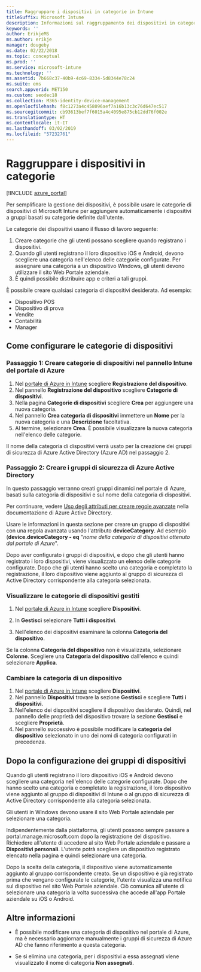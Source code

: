 ```yaml
---
title: Raggruppare i dispositivi in categorie in Intune
titleSuffix: Microsoft Intune
description: Informazioni sul raggruppamento dei dispositivi in categorie per una gestione più semplice.
keywords: ''
author: ErikjeMS
ms.author: erikje
manager: dougeby
ms.date: 02/22/2018
ms.topic: conceptual
ms.prod: ''
ms.service: microsoft-intune
ms.technology: ''
ms.assetid: 7b668c37-40b9-4c69-8334-5d8344e78c24
ms.suite: ems
search.appverid: MET150
ms.custom: seodec18
ms.collection: M365-identity-device-management
ms.openlocfilehash: f8c1273a4c458096aef7a16b13c3c76d647ec517
ms.sourcegitcommit: cb93613bef7f6015a4c4095e875cb12dd76f002e
ms.translationtype: HT
ms.contentlocale: it-IT
ms.lasthandoff: 03/02/2019
ms.locfileid: "57232761"
---
```

# <a name="categorize-devices-into-groups"></a>Raggruppare i dispositivi in categorie

[!INCLUDE [azure_portal](./includes/azure_portal.md)]

Per semplificare la gestione dei dispositivi, è possibile usare le categorie di dispositivi di Microsoft Intune per aggiungere automaticamente i dispositivi a gruppi basati su categorie definite dall'utente.

Le categorie dei dispositivi usano il flusso di lavoro seguente:
1. Creare categorie che gli utenti possano scegliere quando registrano i dispositivi.
2. Quando gli utenti registrano il loro dispositivo iOS e Android, devono scegliere una categoria nell'elenco delle categorie configurate. Per assegnare una categoria a un dispositivo Windows, gli utenti devono utilizzare il sito Web Portale aziendale.
3. È quindi possibile distribuire app e criteri a tali gruppi.

È possibile creare qualsiasi categoria di dispositivi desiderata. Ad esempio:
- Dispositivo POS
- Dispositivo di prova
- Vendite
- Contabilità
- Manager

## <a name="how-to-configure-device-categories"></a>Come configurare le categorie di dispositivi

### <a name="step-1-create-device-categories-on-the-intune-blade-of-the-azure-portal"></a>Passaggio 1: Creare categorie di dispositivi nel pannello Intune del portale di Azure
1. Nel [portale di Azure in Intune](https://aka.ms/intuneportal) scegliere **Registrazione del dispositivo**.
2. Nel pannello **Registrazione del dispositivo** scegliere **Categorie di dispositivi**.
3. Nella pagina **Categorie di dispositivi** scegliere **Crea** per aggiungere una nuova categoria.
4. Nel pannello **Crea categoria di dispositivi** immettere un **Nome** per la nuova categoria e una **Descrizione** facoltativa.
5. Al termine, selezionare **Crea**. È possibile visualizzare la nuova categoria nell'elenco delle categorie.

Il nome della categoria di dispositivi verrà usato per la creazione dei gruppi di sicurezza di Azure Active Directory (Azure AD) nel passaggio 2.

### <a name="step-2-create-azure-active-directory-security-groups"></a>Passaggio 2: Creare i gruppi di sicurezza di Azure Active Directory
In questo passaggio verranno creati gruppi dinamici nel portale di Azure, basati sulla categoria di dispositivi e sul nome della categoria di dispositivi.

Per continuare, vedere [Uso degli attributi per creare regole avanzate](https://azure.microsoft.com/documentation/articles/active-directory-accessmanagement-groups-with-advanced-rules/#using-attributes-to-create-rules-for-device-objects) nella documentazione di Azure Active Directory.

Usare le informazioni in questa sezione per creare un gruppo di dispositivi con una regola avanzata usando l'attributo **deviceCategory**. Ad esempio (**device.deviceCategory - eq** "*nome della categoria di dispositivi ottenuto dal portale di Azure*".

Dopo aver configurato i gruppi di dispositivi, e dopo che gli utenti hanno registrato i loro dispositivi, viene visualizzato un elenco delle categorie configurate. Dopo che gli utenti hanno scelto una categoria e completato la registrazione, il loro dispositivo viene aggiunto al gruppo di sicurezza di Active Directory corrispondente alla categoria selezionata.

### <a name="view-the-categories-of-devices-that-you-manage"></a>Visualizzare le categorie di dispositivi gestiti

1.  Nel [portale di Azure in Intune](https://aka.ms/intuneportal) scegliere **Dispositivi**.

2.  In **Gestisci** selezionare **Tutti i dispositivi**.

3.  Nell'elenco dei dispositivi esaminare la colonna **Categoria del dispositivo**.

Se la colonna **Categoria del dispositivo** non è visualizzata, selezionare **Colonne**. Scegliere una **Categoria del dispositivo** dall'elenco e quindi selezionare **Applica**.

### <a name="change-the-category-of-a-device"></a>Cambiare la categoria di un dispositivo

1. Nel [portale di Azure in Intune](https://aka.ms/intuneportal) scegliere **Dispositivi**.
2. Nel pannello **Dispositivi** trovare la sezione **Gestisci** e scegliere **Tutti i dispositivi**.
3. Nell'elenco dei dispositivi scegliere il dispositivo desiderato. Quindi, nel pannello delle proprietà del dispositivo trovare la sezione **Gestisci** e scegliere **Proprietà**.
4. Nel pannello successivo è possibile modificare la **categoria del dispositivo** selezionato in uno dei nomi di categoria configurati in precedenza.

## <a name="after-you-configure-device-groups"></a>Dopo la configurazione dei gruppi di dispositivi

Quando gli utenti registrano il loro dispositivo iOS e Android devono scegliere una categoria nell'elenco delle categorie configurate. Dopo che hanno scelto una categoria e completato la registrazione, il loro dispositivo viene aggiunto al gruppo di dispositivi di Intune o al gruppo di sicurezza di Active Directory corrispondente alla categoria selezionata.

Gli utenti in Windows devono usare il sito Web Portale aziendale per selezionare una categoria.

Indipendentemente dalla piattaforma, gli utenti possono sempre passare a portal.manage.microsoft.com dopo la registrazione del dispositivo. Richiedere all'utente di accedere al sito Web Portale aziendale e passare a **Dispositivi personali**. L'utente potrà scegliere un dispositivo registrato elencato nella pagina e quindi selezionare una categoria.

Dopo la scelta della categoria, il dispositivo viene automaticamente aggiunto al gruppo corrispondente creato. Se un dispositivo è già registrato prima che vengano configurate le categorie, l'utente visualizza una notifica sul dispositivo nel sito Web Portale aziendale. Ciò comunica all'utente di selezionare una categoria la volta successiva che accede all'app Portale aziendale su iOS o Android.

## <a name="further-information"></a>Altre informazioni
- È possibile modificare una categoria di dispositivo nel portale di Azure, ma è necessario aggiornare manualmente i gruppi di sicurezza di Azure AD che fanno riferimento a questa categoria.

- Se si elimina una categoria, per i dispositivi a essa assegnati viene visualizzato il nome di categoria **Non assegnati**.
